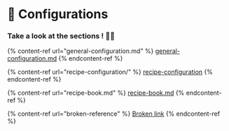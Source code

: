 # 📃 Configurations

### Take a look at the sections ! 🧐🧐

{% content-ref url="general-configuration.md" %}
[general-configuration.md](general-configuration.md)
{% endcontent-ref %}

{% content-ref url="recipe-configuration/" %}
[recipe-configuration](recipe-configuration/)
{% endcontent-ref %}

{% content-ref url="recipe-book.md" %}
[recipe-book.md](recipe-book.md)
{% endcontent-ref %}

{% content-ref url="broken-reference" %}
[Broken link](broken-reference)
{% endcontent-ref %}

